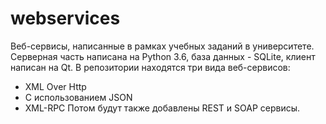 # webservices
Веб-сервисы, написанные в рамках учебных заданий в университете. Серверная часть написана на Python 3.6, база данных - SQLite, клиент написан на Qt.
В репозитории находятся три вида веб-сервисов:
- XML Over Http
- С использованием JSON
- XML-RPC
Потом будут также добавлены REST и SOAP сервисы.
